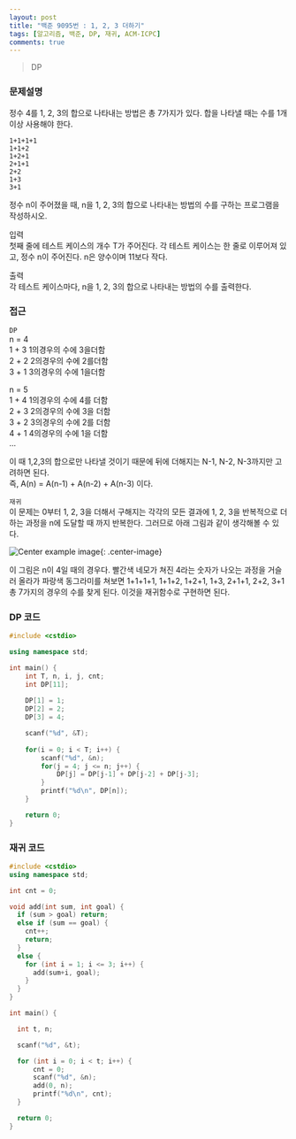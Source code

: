 ```yaml
---
layout: post
title: "백준 9095번 : 1, 2, 3 더하기"
tags: [알고리즘, 백준, DP, 재귀, ACM-ICPC]
comments: true
---
```


> DP  

### 문제설명  
정수 4를 1, 2, 3의 합으로 나타내는 방법은 총 7가지가 있다. 합을 나타낼 때는 수를 1개 이상 사용해야 한다.  
~~~
1+1+1+1  
1+1+2  
1+2+1  
2+1+1  
2+2  
1+3  
3+1  
~~~
정수 n이 주어졌을 때, n을 1, 2, 3의 합으로 나타내는 방법의 수를 구하는 프로그램을 작성하시오.  

입력  
첫째 줄에 테스트 케이스의 개수 T가 주어진다. 각 테스트 케이스는 한 줄로 이루어져 있고, 정수 n이 주어진다. n은 양수이며 11보다 작다.  

출력  
각 테스트 케이스마다, n을 1, 2, 3의 합으로 나타내는 방법의 수를 출력한다.  

### 접근  
`DP`  
n = 4  
1 + 3 1의경우의 수에 3을더함  
2 + 2 2의경우의 수에 2를더함  
3 + 1 3의경우의 수에 1을더함  

n = 5  
1 + 4 1의경우의 수에 4를 더함  
2 + 3 2의경우의 수에 3을 더함  
3 + 2 3의경우의 수에 2를 더함  
4 + 1 4의경우의 수에 1을 더함  
...  

이 때 1,2,3의 합으로만 나타낼 것이기 때문에 뒤에 더해지는 N-1, N-2, N-3까지만 고려하면 된다.  
즉, A(n) = A(n-1) + A(n-2) + A(n-3) 이다.  

`재귀`  
이 문제는 0부터 1, 2, 3을 더해서 구해지는 각각의 모든 결과에 1, 2, 3을 반복적으로 더하는 과정을 n에 도달할 때 까지 반복한다. 그러므로 아래 그림과 같이 생각해볼 수 있다.  

![Center example image](https://user-images.githubusercontent.com/35067611/82222017-b078c580-995b-11ea-8ac5-a2ef1c566cc4.jpeg "Center"){: .center-image}  

이 그림은 n이 4일 때의 경우다. 빨간색 네모가 쳐진 4라는 숫자가 나오는 과정을 거슬러 올라가 파랑색 동그라미를 쳐보면 1+1+1+1, 1+1+2, 1+2+1, 1+3, 2+1+1, 2+2, 3+1 총 7가지의 경우의 수를 찾게 된다. 이것을 재귀함수로 구현하면 된다.  

### DP 코드  
~~~c++
#include <cstdio>

using namespace std;

int main() {
    int T, n, i, j, cnt;
    int DP[11];
    
    DP[1] = 1;
    DP[2] = 2;
    DP[3] = 4;

    scanf("%d", &T);
    
    for(i = 0; i < T; i++) {
        scanf("%d", &n);
        for(j = 4; j <= n; j++) {
            DP[j] = DP[j-1] + DP[j-2] + DP[j-3];
        }
        printf("%d\n", DP[n]);
    }

    return 0;
}
~~~

### 재귀 코드  
~~~c++
#include <cstdio>
using namespace std;

int cnt = 0;

void add(int sum, int goal) {
  if (sum > goal) return;
  else if (sum == goal) {
    cnt++;
    return;
  }
  else {
    for (int i = 1; i <= 3; i++) {
      add(sum+i, goal);
    }
  }
}

int main() {

  int t, n;

  scanf("%d", &t);

  for (int i = 0; i < t; i++) {
      cnt = 0;
      scanf("%d", &n);
      add(0, n);
      printf("%d\n", cnt);
  }

  return 0;
}
~~~